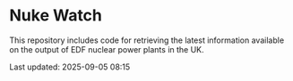 # Nuke Watch

This repository includes code for retrieving the latest information available on the output of EDF nuclear power plants in the UK.

Last updated: 2025-09-05 08:15